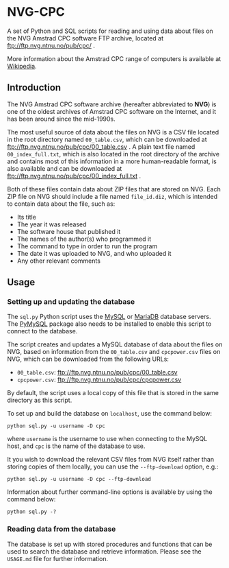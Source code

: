 # NVG-CPC
A set of Python and SQL scripts for reading and using data about files on the NVG Amstrad CPC software FTP archive, located at ftp://ftp.nvg.ntnu.no/pub/cpc/ .

More information about the Amstrad CPC range of computers is available at [Wikipedia](https://en.wikipedia.org/wiki/Amstrad_CPC).

## Introduction

The NVG Amstrad CPC software archive (hereafter abbreviated to **NVG**) is one of the oldest archives of Amstrad CPC software
on the Internet, and it has been around since the mid-1990s.

The most useful source of data about the files on NVG is a CSV file located in the root directory named `00_table.csv`, which can
be downloaded at ftp://ftp.nvg.ntnu.no/pub/cpc/00_table.csv . A plain text file named `00_index_full.txt`, which is also located
in the root directory of the archive and contains most of this information in a more human-readable format, is also available and
can be downloaded at ftp://ftp.nvg.ntnu.no/pub/cpc/00_index_full.txt .

Both of these files contain data about ZIP files that are stored on NVG. Each ZIP file on NVG should include a file named
`file_id.diz`, which is intended to contain data about the file, such as:

* Its title
* The year it was released
* The software house that published it
* The names of the author(s) who programmed it
* The command to type in order to run the program
* The date it was uploaded to NVG, and who uploaded it
* Any other relevant comments

## Usage

### Setting up and updating the database

The `sql.py` Python script uses the [MySQL](https://www.mysql.com/) or [MariaDB](https://mariadb.org/) database servers. The [PyMySQL](https://pymysql.readthedocs.io/en/latest/) package also needs to be installed to enable this script to connect to the database.

The script creates and updates a MySQL database of data about the files on NVG, based on information from the `00_table.csv` and `cpcpower.csv` files on NVG, which can be downloaded from the following URLs:

* `00_table.csv`: ftp://ftp.nvg.ntnu.no/pub/cpc/00_table.csv
* `cpcpower.csv`: ftp://ftp.nvg.ntnu.no/pub/cpc/cpcpower.csv

By default, the script uses a local copy of this file that is stored in the same directory as this script.

To set up and build the database on `localhost`, use the command below:

```
python sql.py -u username -D cpc
```

where `username` is the username to use when connecting to the MySQL host, and `cpc` is the name of the database to use.

It you wish to download the relevant CSV files from NVG itself rather than storing copies of them locally, you can use the `--ftp-download` option, e.g.:

```
python sql.py -u username -D cpc --ftp-download
```

Information about further command-line options is available by using the command below:

```
python sql.py -?
```

### Reading data from the database

The database is set up with stored procedures and functions that can be used to search the database and retrieve information. Please see the `USAGE.md` file for further information.
